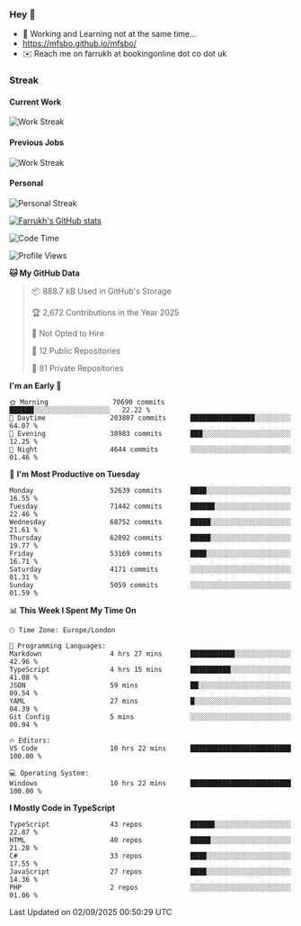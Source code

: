 ### Hey 👋

- 🏃 Working and Learning not at the same time...
- https://mfsbo.github.io/mfsbo/
- ✉️ Reach me on farrukh at bookingonline dot co dot uk

### Streak
#### Current Work
![Work Streak](https://streak-stats.demolab.com/?user=mfsbo)
#### Previous Jobs
![Work Streak](https://streak-stats.demolab.com/?user=farrukhcw)
#### Personal
![Personal Streak](https://streak-stats.demolab.com/?user=farrukhsubhani)

[![Farrukh's GitHub stats](https://github-readme-stats.vercel.app/api?username=mfsbo&hide=stars&count_private=true)](https://github.com/mfsbo/)

<!--START_SECTION:waka-->
![Code Time](http://img.shields.io/badge/Code%20Time-1%2C035%20hrs%2020%20mins-blue)

![Profile Views](http://img.shields.io/badge/Profile%20Views-130-blue)

**🐱 My GitHub Data** 

> 📦 888.7 kB Used in GitHub's Storage 
 > 
> 🏆 2,672 Contributions in the Year 2025
 > 
> 🚫 Not Opted to Hire
 > 
> 📜 12 Public Repositories 
 > 
> 🔑 81 Private Repositories 
 > 
**I'm an Early 🐤** 

```text
🌞 Morning                70690 commits       ██████░░░░░░░░░░░░░░░░░░░   22.22 % 
🌆 Daytime                203807 commits      ████████████████░░░░░░░░░   64.07 % 
🌃 Evening                38983 commits       ███░░░░░░░░░░░░░░░░░░░░░░   12.25 % 
🌙 Night                  4644 commits        ░░░░░░░░░░░░░░░░░░░░░░░░░   01.46 % 
```
📅 **I'm Most Productive on Tuesday** 

```text
Monday                   52639 commits       ████░░░░░░░░░░░░░░░░░░░░░   16.55 % 
Tuesday                  71442 commits       ██████░░░░░░░░░░░░░░░░░░░   22.46 % 
Wednesday                68752 commits       █████░░░░░░░░░░░░░░░░░░░░   21.61 % 
Thursday                 62892 commits       █████░░░░░░░░░░░░░░░░░░░░   19.77 % 
Friday                   53169 commits       ████░░░░░░░░░░░░░░░░░░░░░   16.71 % 
Saturday                 4171 commits        ░░░░░░░░░░░░░░░░░░░░░░░░░   01.31 % 
Sunday                   5059 commits        ░░░░░░░░░░░░░░░░░░░░░░░░░   01.59 % 
```


📊 **This Week I Spent My Time On** 

```text
🕑︎ Time Zone: Europe/London

💬 Programming Languages: 
Markdown                 4 hrs 27 mins       ███████████░░░░░░░░░░░░░░   42.96 % 
TypeScript               4 hrs 15 mins       ██████████░░░░░░░░░░░░░░░   41.08 % 
JSON                     59 mins             ██░░░░░░░░░░░░░░░░░░░░░░░   09.54 % 
YAML                     27 mins             █░░░░░░░░░░░░░░░░░░░░░░░░   04.39 % 
Git Config               5 mins              ░░░░░░░░░░░░░░░░░░░░░░░░░   00.94 % 

🔥 Editors: 
VS Code                  10 hrs 22 mins      █████████████████████████   100.00 % 

💻 Operating System: 
Windows                  10 hrs 22 mins      █████████████████████████   100.00 % 
```

**I Mostly Code in TypeScript** 

```text
TypeScript               43 repos            ██████░░░░░░░░░░░░░░░░░░░   22.87 % 
HTML                     40 repos            █████░░░░░░░░░░░░░░░░░░░░   21.28 % 
C#                       33 repos            ████░░░░░░░░░░░░░░░░░░░░░   17.55 % 
JavaScript               27 repos            ████░░░░░░░░░░░░░░░░░░░░░   14.36 % 
PHP                      2 repos             ░░░░░░░░░░░░░░░░░░░░░░░░░   01.06 % 
```




 Last Updated on 02/09/2025 00:50:29 UTC
<!--END_SECTION:waka-->
<!--
**mfsbo/mfsbo** is a ✨ _special_ ✨ repository because its `README.md` (this file) appears on your GitHub profile.

Here are some ideas to get you started:

- 🔭 I’m currently working on ...
- 🌱 I’m currently learning ...
- 👯 I’m looking to collaborate on ...
- 🤔 I’m looking for help with ...
- 💬 Ask me about ...
- 📫 How to reach me: ...
- 😄 Pronouns: ...
- ⚡ Fun fact: ...
-->
